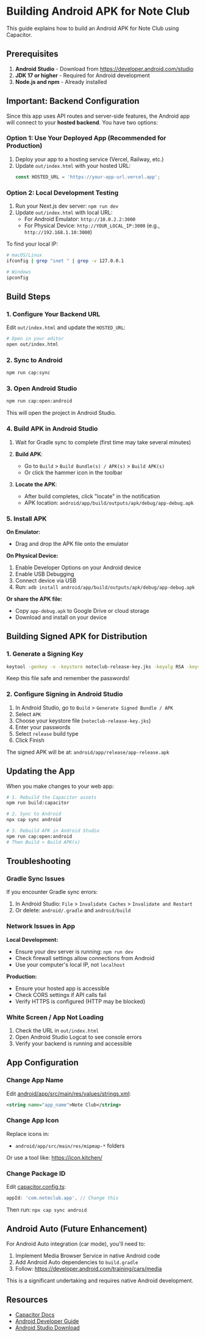 # Building Android APK for Note Club

This guide explains how to build an Android APK for Note Club using Capacitor.

## Prerequisites

1. **Android Studio** - Download from https://developer.android.com/studio
2. **JDK 17 or higher** - Required for Android development
3. **Node.js and npm** - Already installed

## Important: Backend Configuration

Since this app uses API routes and server-side features, the Android app will connect to your **hosted backend**. You have two options:

### Option 1: Use Your Deployed App (Recommended for Production)

1. Deploy your app to a hosting service (Vercel, Railway, etc.)
2. Update `out/index.html` with your hosted URL:
   ```javascript
   const HOSTED_URL = 'https://your-app-url.vercel.app';
   ```

### Option 2: Local Development Testing

1. Run your Next.js dev server: `npm run dev`
2. Update `out/index.html` with local URL:
   - For Android Emulator: `http://10.0.2.2:3000`
   - For Physical Device: `http://YOUR_LOCAL_IP:3000` (e.g., `http://192.168.1.10:3000`)

To find your local IP:
```bash
# macOS/Linux
ifconfig | grep "inet " | grep -v 127.0.0.1

# Windows
ipconfig
```

## Build Steps

### 1. Configure Your Backend URL

Edit `out/index.html` and update the `HOSTED_URL`:
```bash
# Open in your editor
open out/index.html
```

### 2. Sync to Android

```bash
npm run cap:sync
```

### 3. Open Android Studio

```bash
npm run cap:open:android
```

This will open the project in Android Studio.

### 4. Build APK in Android Studio

1. Wait for Gradle sync to complete (first time may take several minutes)
2. **Build APK**:
   - Go to `Build` > `Build Bundle(s) / APK(s)` > `Build APK(s)`
   - Or click the hammer icon in the toolbar

3. **Locate the APK**:
   - After build completes, click "locate" in the notification
   - APK location: `android/app/build/outputs/apk/debug/app-debug.apk`

### 5. Install APK

**On Emulator:**
- Drag and drop the APK file onto the emulator

**On Physical Device:**
1. Enable Developer Options on your Android device
2. Enable USB Debugging
3. Connect device via USB
4. Run: `adb install android/app/build/outputs/apk/debug/app-debug.apk`

**Or share the APK file:**
- Copy `app-debug.apk` to Google Drive or cloud storage
- Download and install on your device

## Building Signed APK for Distribution

### 1. Generate a Signing Key

```bash
keytool -genkey -v -keystore noteclub-release-key.jks -keyalg RSA -keysize 2048 -validity 10000 -alias noteclub
```

Keep this file safe and remember the passwords!

### 2. Configure Signing in Android Studio

1. In Android Studio, go to `Build` > `Generate Signed Bundle / APK`
2. Select `APK`
3. Choose your keystore file (`noteclub-release-key.jks`)
4. Enter your passwords
5. Select `release` build type
6. Click Finish

The signed APK will be at: `android/app/release/app-release.apk`

## Updating the App

When you make changes to your web app:

```bash
# 1. Rebuild the Capacitor assets
npm run build:capacitor

# 2. Sync to Android
npx cap sync android

# 3. Rebuild APK in Android Studio
npm run cap:open:android
# Then Build > Build APK(s)
```

## Troubleshooting

### Gradle Sync Issues

If you encounter Gradle sync errors:
1. In Android Studio: `File` > `Invalidate Caches` > `Invalidate and Restart`
2. Or delete: `android/.gradle` and `android/build`

### Network Issues in App

**Local Development:**
- Ensure your dev server is running: `npm run dev`
- Check firewall settings allow connections from Android
- Use your computer's local IP, not `localhost`

**Production:**
- Ensure your hosted app is accessible
- Check CORS settings if API calls fail
- Verify HTTPS is configured (HTTP may be blocked)

### White Screen / App Not Loading

1. Check the URL in `out/index.html`
2. Open Android Studio Logcat to see console errors
3. Verify your backend is running and accessible

## App Configuration

### Change App Name

Edit [android/app/src/main/res/values/strings.xml](android/app/src/main/res/values/strings.xml):
```xml
<string name="app_name">Note Club</string>
```

### Change App Icon

Replace icons in:
- `android/app/src/main/res/mipmap-*` folders

Or use a tool like: https://icon.kitchen/

### Change Package ID

Edit [capacitor.config.ts](capacitor.config.ts):
```typescript
appId: 'com.noteclub.app', // Change this
```

Then run: `npx cap sync android`

## Android Auto (Future Enhancement)

For Android Auto integration (car mode), you'll need to:

1. Implement Media Browser Service in native Android code
2. Add Android Auto dependencies to `build.gradle`
3. Follow: https://developer.android.com/training/cars/media

This is a significant undertaking and requires native Android development.

## Resources

- [Capacitor Docs](https://capacitorjs.com/docs)
- [Android Developer Guide](https://developer.android.com/guide)
- [Android Studio Download](https://developer.android.com/studio)
